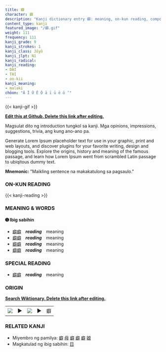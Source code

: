 ```yaml
---
title: 癖
character: 癖
description: "Kanji dictionary entry 癖: meaning, on-kun reading, compounds, origin, related kanji"
content_type: kanji
featured_image: "/癖.gif"
weight: 111
frequency: 111
kanji_grade: 9
kanji_strokes: 1
kanji_class: Jōyō
kanji_jlpt: N1
kanji_radical: 
kanji_reading: 
- DAI
- TAI
- oo-kii
kanji_meaning:
- malaki
chōon: "Ā Ī Ū Ē Ō ā ī ū ē ō ’"
---
```

[//]: # (Don't edit the line below. Kanji animated GIF code is automatically generated.)
{{< kanji-gif >}}

[//]: # (Edit below this line.)

**[Edit this at Github. Delete this link after editing.](https://github.com/tim0g/tim/tree/main/content/kanji/癖/index.md)**

Magsulat dito ng introduction tungkol sa kanji. Mga opinions, impressions, suggestions, trivia, ang kung ano-ano pa.

Generate Lorem Ipsum placeholder text for use in your graphic, print and web layouts, and discover plugins for your favorite writing, design and blogging tools. Explore the origins, history and meaning of the famous passage, and learn how Lorem Ipsum went from scrambled Latin passage to ubiqitous dummy text.
 
**Mnemonic:** "Maikling sentence na makakatulong sa pagsaulo."

### ON-KUN READING

[//]: # (Don't edit the line below. ON-KUN READING code is automatically generated.)
{{< kanji-reading >}}

### MEANING & WORDS

#### ➊ **Ibig sabihin**
  - [癖](../癖)[癖](../癖)　***reading***　meaning
  - [癖](../癖)[癖](../癖)　***reading***　meaning
  - [癖](../癖)[癖](../癖)　***reading***　meaning
  - [癖](../癖)[癖](../癖)　***reading***　meaning

### SPECIAL READING
  - [癖](../癖)[癖](../癖)　***reading***　meaning

### ORIGIN

**[Search Wiktionary. Delete this link after editing.](https://wiktionary.org/wiki/癖)**
<table class="kanji-table"><tr><td>
<img src="60px-癖-bronze.svg.png">
</td><td>▶</td><td>
<img src="60px-癖-oracle.svg.png">
</td><td>▶</td>
<td class="kanji-origin">癖</td>
</tr></table>

### RELATED KANJI
- Miyembro ng pamilya: [癖](../癖) [母](../母) [癖](../癖) [癖](../癖) [癖](../癖) [娘](../娘)
- Magkatulad ng ibig sabihin: [日](../日)
